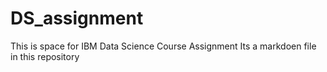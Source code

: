# DS_assignment
This is space for IBM Data Science Course Assignment
Its a markdoen file in this repository
